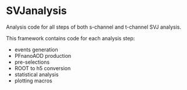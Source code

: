 # SVJanalysis

Analysis code for all steps of both s-channel and t-channel SVJ analysis.

This framework contains code for each analysis step:
* events generation
* PFnanoAOD production
* pre-selections
* ROOT to h5 conversion
* statistical analysis
* plotting macros
